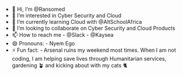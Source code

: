 - 👋 Hi, I’m @Ransomed
- 👀 I’m interested in Cyber Security and Cloud
- 🌱 I’m currently learning Cloud with @AltSchoolAfrica
- 💞️ I’m looking to collaborate on Cyber Security and Cloud Products
- 📫 How to reach me - @Slack - @Kaysea
- 😄 Pronouns: - Nyem Ego
- ⚡ Fun fact: - Arsenal ruins my weekend most times. When I am not coding, I am helping save lives through Humanitarian services, gardening 🪴 and kicking about with my cats 🐈
<!---
RansomedKC/RansomedKC is a ✨ special ✨ repository because its `README.md` (this file) appears on your GitHub profile.
You can click the Preview link to take a look at your changes.
--->
